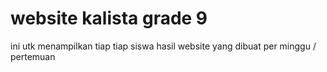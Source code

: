 # website kalista grade 9

ini utk menampilkan tiap tiap siswa hasil website yang dibuat per minggu / pertemuan